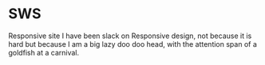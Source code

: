 # SWS
Responsive site
I have been slack on Responsive design, not because it is hard but because I am a big lazy doo doo head, with the attention span of a goldfish at a carnival.